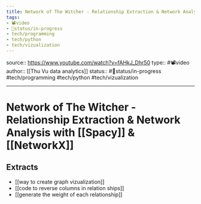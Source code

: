 ```yaml
---
title: Network of The Witcher - Relationship Extraction & Network Analysis with Spacy & NetworkX
tags:
- 📽️video
- 🚦status/in-progress
- tech/programming
- tech/python
- tech/vizualization
---
```


source:: https://www.youtube.com/watch?v=fAHkJ_Dhr50
type:: #📽️video
author:: [[Thu Vu data analytics]]
status:: #🚦status/in-progress
#tech/programming #tech/python #tech/vizualization

---

# Network of The Witcher - Relationship Extraction & Network Analysis with [[Spacy]] & [[NetworkX]]

## Extracts
- [[way to create graph vizualization]]
- [[code to reverse columns in relation ships]]
- [[generate the weight of each relationship]]
